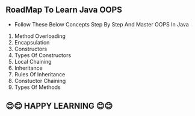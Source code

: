 ## RoadMap To Learn Java OOPS

- Follow These Below Concepts Step By Step And Master OOPS In Java

1. Method Overloading
2. Encapsulation
3. Constructors
4. Types Of Constructors
5. Local Chaining
6. Inheritance
7. Rules Of Inheritance
8. Constuctor Chaining
9. Types Of Methods



## 😊😊 HAPPY LEARNING 😊😊
